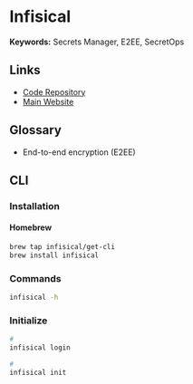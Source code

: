 # Infisical

**Keywords:** Secrets Manager, E2EE, SecretOps

## Links

- [Code Repository](https://github.com/Infisical/infisical)
- [Main Website](https://infisical.com/)

## Glossary

- End-to-end encryption (E2EE)

## CLI

### Installation

#### Homebrew

```sh
brew tap infisical/get-cli
brew install infisical
```

### Commands

```sh
infisical -h
```

### Initialize

```sh
#
infisical login

#
infisical init
```
